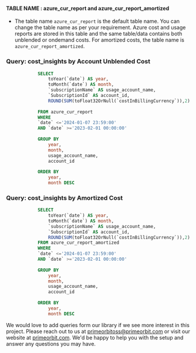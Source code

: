 #### TABLE NAME : azure_cur_report and azure_cur_report_amortized
* The table name `azure_cur_report` is the default table name. You can change the table name as per your requirement. Azure cost and usage reports are stored in this table and the same table/data contains both unblended or ondemand costs. For amortized costs, the table name is `azure_cur_report_amortized`.

### Query: cost_insights by Account Unblended Cost

```sql
            SELECT 
                toYear(`date`) AS year,
                toMonth(`date`) AS month,
                `subscriptionName` AS usage_account_name,
                `SubscriptionId` AS account_id,
                ROUND(SUM(toFloat32OrNull(`costInBillingCurrency`)),2) AS usage_cost
            
            FROM azure_cur_report
            WHERE 
            `date` <='2024-01-07 23:59:00' 
            AND `date` >='2023-02-01 00:00:00'
            
            GROUP BY 
                year,
                month, 
                usage_account_name,
                account_id
            
            ORDER BY 
                year,
                month DESC 
```


### Query: cost_insights by Amortized Cost

```sql
            SELECT 
                toYear(`date`) AS year,
                toMonth(`date`) AS month,
                `subscriptionName` AS usage_account_name,
                `SubscriptionId` AS account_id,                
                ROUND(SUM(toFloat32OrNull(`costInBillingCurrency`)),2) AS amortized_cost                    
            FROM azure_cur_report_amortized
            WHERE 
            `date` <='2024-01-07 23:59:00' 
            AND `date` >='2023-02-01 00:00:00'
            
            GROUP BY 
                year,
                month,
                usage_account_name, 
                account_id
            
            ORDER BY 
                year,
                month DESC 
```


We would love to add queries form our library if we see more interest in this project. Please reach out to us at primeorbitoss@primeorbit.com or visit our website at [primeorbit.com](https://primeorbit.com). We'd be happy to help you with the setup and answer any questions you may have.